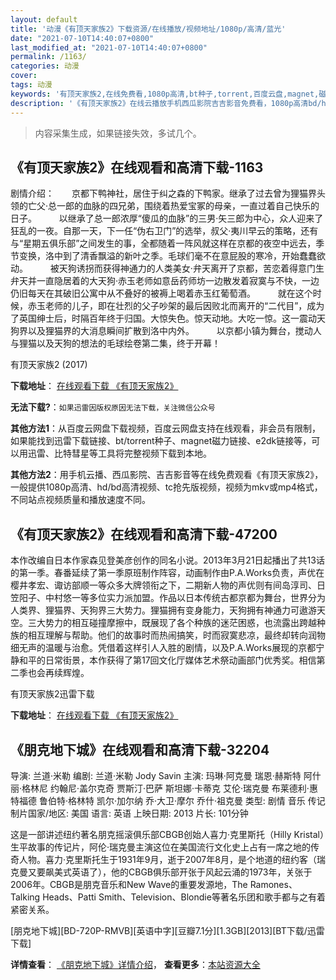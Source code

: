 ```yaml
---
layout: default
title: '动漫《有顶天家族2》下载资源/在线播放/视频地址/1080p/高清/蓝光'
date: "2021-07-10T14:40:07+0800"
last_modified_at: "2021-07-10T14:40:07+0800"
permalink: /1163/
categories: 动漫
cover:
tags: 动漫
keywords: '有顶天家族2,在线免费看,1080p高清,bt种子,torrent,百度云盘,magnet,磁力链,迅雷下载资源'
description: '《有顶天家族2》在线云播放手机西瓜影院吉吉影音免费看，1080p高清bd/hd未删减完整版和tc抢先枪版，mkv/mp4格式，附带bt/torrent种子、magnet/磁力链、百度云盘、网盘资源迅雷下载链接'
---
```


>内容采集生成，如果链接失效，多试几个。


## 《有顶天家族2》在线观看和高清下载-1163

剧情介绍：　　京都下鸭神社，居住于纠之森的下鸭家。继承了过去曾为狸猫界头领的亡父·总一郎的血脉的四兄弟，围绕着热爱宝冢的母亲，一直过着自己快乐的日子。  　　以继承了总一郎浓厚“傻瓜的血脉”的三男·矢三郎为中心，众人迎来了狂乱的一夜。自那一天，下一任“伪右卫门”的选举，叔父·夷川早云的策略，还有与“星期五俱乐部”之间发生的事，全都随着一阵风就这样在京都的夜空中远去，季节变换，洛中到了清香飘溢的新叶之季。毛球们毫不在意屁股的寒冷，开始蠢蠢欲动。  　　被天狗诱拐而获得神通力的人类美女·弁天离开了京都，苦恋着得意门生弁天并一直隐居着的大天狗·赤玉老师如意岳药师坊一边散发着寂寞与不快，一边仍旧每天在其破旧公寓中从不叠好的被褥上喝着赤玉红葡萄酒。  　　就在这个时候，赤玉老师的儿子，即在壮烈的父子吵架的最后因败北而离开的“二代目”，成为了英国绅士后，时隔百年终于归国。大惊失色。惊天动地。大吃一惊。这一震动天狗界以及狸猫界的大消息瞬间扩散到洛中内外。  　　以京都小镇为舞台，搅动人与狸猫以及天狗的想法的毛球绘卷第二集，终于开幕！


有顶天家族2 (2017)

**下载地址**： [在线观看下载 《有顶天家族2》](https://www.btbtdy.me/btdy/dy10954.html) 


**无法下载?**：`如果迅雷因版权原因无法下载，关注微信公众号 `

**其他方法1**：从百度云网盘下载视频，百度云网盘支持在线观看，非会员有限制，如果能找到迅雷下载链接、bt/torrent种子、magnet磁力链接、e2dk链接等，可以用迅雷、比特彗星等工具将完整视频下载到本地。

**其他方法2**：用手机云播、西瓜影院、吉吉影音等在线免费观看《有顶天家族2》，一般提供1080p高清、hd/bd高清视频、tc抢先版视频，视频为mkv或mp4格式，不同站点视频质量和播放速度不同。


## 《有顶天家族2》在线观看和高清下载-47200

本作改编自日本作家森见登美彦创作的同名小说。2013年3月21日起播出了共13话的第一季。春番延续了第一季原班制作阵容，动画制作由P.A.Works负责，声优在樱井孝宏、诹访部顺一等众多大牌领衔之下，二期新人物的声优则有间岛淳司、日笠阳子、中村悠一等多位实力派加盟。作品以日本传统古都京都为舞台，世界分为人类界、狸猫界、天狗界三大势力。狸猫拥有变身能力，天狗拥有神通力可遨游天空。三大势力的相互碰撞摩擦中，既展现了各个种族的迷茫困惑，也流露出跨越种族的相互理解与帮助。他们的故事时而热闹搞笑，时而寂寞悲凉，最终却转向润物细无声的温暖与治愈。凭借着这样引人入胜的剧情，以及P.A.Works展现的京都宁静和平的日常街景，本作获得了第17回文化厅媒体艺术祭动画部门优秀奖。相信第二季也会再续辉煌。


有顶天家族2迅雷下载

**下载地址**： [在线观看下载 《有顶天家族2》](https://www.993dy.com//vod-detail-id-26110.html) 


## 《朋克地下城》在线观看和高清下载-32204

导演: 兰道·米勒 编剧: 兰道·米勒 Jody Savin 主演: 玛琳·阿克曼 瑞恩·赫斯特 阿什丽·格林尼 约翰尼·盖尔克奇 贾斯汀·巴萨 斯坦娜·卡蒂克 艾伦·瑞克曼 布莱德利·惠特福德 鲁伯特·格林特 凯尔·加尔纳 乔·大卫·摩尔 乔什·祖克曼 类型: 剧情 音乐 传记 制片国家/地区: 美国 语言: 英语 上映日期: 2013 片长: 101分钟

这是一部讲述纽约著名朋克摇滚俱乐部CBGB创始人喜力·克里斯托（Hilly Kristal）生平故事的传记片，阿伦·瑞克曼主演这位在美国流行文化史上占有一席之地的传奇人物。喜力·克里斯托生于1931年9月，逝于2007年8月，是个地道的纽约客（瑞克曼又要飙美式英语了），他的CBGB俱乐部开张于风起云涌的1973年，关张于2006年。CBGB是朋克音乐和New Wave的重要发源地，The Ramones、Talking Heads、Patti Smith、Television、Blondie等著名乐团和歌手都与之有着紧密关系。


[朋克地下城][BD-720P-RMVB][英语中字][豆瓣7.1分][1.3GB][2013][BT下载/迅雷下载]

**详情查看**： [《朋克地下城》详情介绍](/movie/32204/)， **查看更多**：[本站资源大全](/movie/t/all/)

